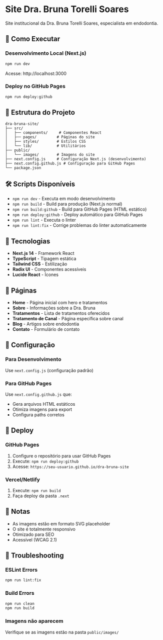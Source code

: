 # Site Dra. Bruna Torelli Soares

Site institucional da Dra. Bruna Torelli Soares, especialista em endodontia.

## 🚀 Como Executar

### Desenvolvimento Local (Next.js)
```bash
npm run dev
```
Acesse: http://localhost:3000

### Deploy no GitHub Pages
```bash
npm run deploy:github
```

## 📁 Estrutura do Projeto

```
dra-bruna-site/
├── src/
│   ├── components/     # Componentes React
│   ├── pages/         # Páginas do site
│   ├── styles/        # Estilos CSS
│   └── lib/           # Utilitários
├── public/
│   └── images/        # Imagens do site
├── next.config.js     # Configuração Next.js (desenvolvimento)
├── next.config.github.js # Configuração para GitHub Pages
└── package.json
```

## 🛠️ Scripts Disponíveis

- `npm run dev` - Executa em modo desenvolvimento
- `npm run build` - Build para produção (Next.js normal)
- `npm run build:github` - Build para GitHub Pages (HTML estático)
- `npm run deploy:github` - Deploy automático para GitHub Pages
- `npm run lint` - Executa o linter
- `npm run lint:fix` - Corrige problemas do linter automaticamente

## 🎨 Tecnologias

- **Next.js 14** - Framework React
- **TypeScript** - Tipagem estática
- **Tailwind CSS** - Estilização
- **Radix UI** - Componentes acessíveis
- **Lucide React** - Ícones

## 📱 Páginas

- **Home** - Página inicial com hero e tratamentos
- **Sobre** - Informações sobre a Dra. Bruna
- **Tratamentos** - Lista de tratamentos oferecidos
- **Tratamento de Canal** - Página específica sobre canal
- **Blog** - Artigos sobre endodontia
- **Contato** - Formulário de contato

## 🔧 Configuração

### Para Desenvolvimento
Use `next.config.js` (configuração padrão)

### Para GitHub Pages
Use `next.config.github.js` que:
- Gera arquivos HTML estáticos
- Otimiza imagens para export
- Configura paths corretos

## 🚀 Deploy

### GitHub Pages
1. Configure o repositório para usar GitHub Pages
2. Execute: `npm run deploy:github`
3. Acesse: `https://seu-usuario.github.io/dra-bruna-site`

### Vercel/Netlify
1. Execute: `npm run build`
2. Faça deploy da pasta `.next`

## 📝 Notas

- As imagens estão em formato SVG placeholder
- O site é totalmente responsivo
- Otimizado para SEO
- Acessível (WCAG 2.1)

## 🐛 Troubleshooting

### ESLint Errors
```bash
npm run lint:fix
```

### Build Errors
```bash
npm run clean
npm run build
```

### Imagens não aparecem
Verifique se as imagens estão na pasta `public/images/`